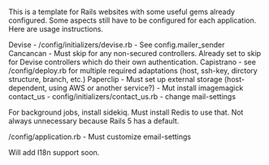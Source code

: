 This is a template for Rails websites with some useful gems already configured. Some aspects still have to be configured for each application. Here are usage instructions.

Devise - /config/initializers/devise.rb - See config.mailer_sender Cancancan - Must skip for any non-secured controllers. Already set to skip for Devise controllers which do their own authentication. Capistrano - see /config/deploy.rb for multiple required adaptations (host, ssh-key, dirctory structure, branch, etc.) Paperclip - Must set up external storage (host-dependent, using AWS or another service?) - Mut install imagemagick contact_us - config/initializers/contact_us.rb - change mail-settings

For background jobs, install sidekiq. Must install Redis to use that. Not always unnecessary because Rails 5 has a default.

/config/application.rb - Must customize email-settings

Will add I18n support soon.
